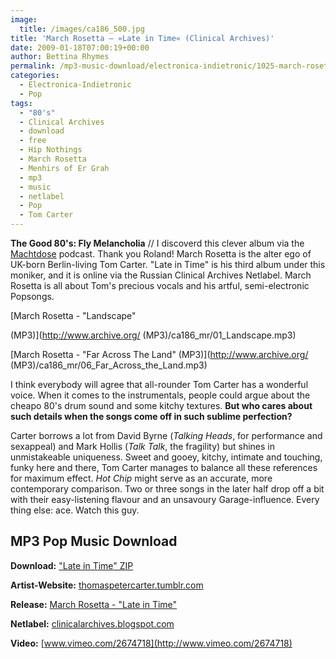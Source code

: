 ```yaml
---
image:
  title: /images/ca186_500.jpg
title: 'March Rosetta – »Late in Time« (Clinical Archives)'
date: 2009-01-18T07:00:19+00:00
author: Bettina Rhymes
permalink: /mp3-music-download/electronica-indietronic/1025-march-rosetta-clinical-archives
categories:
  - Electronica-Indietronic
  - Pop
tags:
  - "80's"
  - Clinical Archives
  - download
  - free
  - Hip Nothings
  - March Rosetta
  - Menhirs of Er Grah
  - mp3
  - music
  - netlabel
  - Pop
  - Tom Carter
---
```

**The Good 80's: Fly Melancholia** // I discoverd this clever album via the [Machtdose](http://machtdose.de/favourite-netlabel-albums-2008.html) podcast. Thank you Roland! March Rosetta is the alter ego of UK-born Berlin-living Tom Carter. "Late in Time" is his third album under this moniker, and it is online via the Russian Clinical Archives Netlabel. March Rosetta is all about Tom's precious vocals and his artful, semi-electronic Popsongs.

[March Rosetta - "Landscape"
   
(MP3)](http://www.archive.org/ (MP3)/ca186_mr/01_Landscape.mp3)
  
[March Rosetta - "Far Across The Land" (MP3)](http://www.archive.org/ (MP3)/ca186_mr/06_Far_Across_the_Land.mp3)

<!--more-->

I think everybody will agree that all-rounder Tom Carter has a wonderful voice. When it comes to the instrumentals, people could argue about the cheapo 80's drum sound and some kitchy textures. **But who cares about such details when the songs come off in such sublime perfection?** 

Carter borrows a lot from David Byrne (_Talking Heads_, for performance and sexappeal) and Mark Hollis (_Talk Talk_, the fragility) but shines in unmistakeable uniqueness. Sweet and gooey, kitchy, intimate and touching, funky here and there, Tom Carter manages to balance all these references for maximum effect. _Hot Chip_ might serve as an accurate, more contemporary comparison. Two or three songs in the later half drop off a bit with their easy-listening flavour and an unsavoury Garage-influence. Every thing else: ace. Watch this guy.



## MP3 Pop Music Download

**Download:** ["Late in Time" ZIP](http://www.archive.org/download/ca186_mr/ca186_March_Rosetta__Late_In_Time.zip)
  
**Artist-Website:** [thomaspetercarter.tumblr.com](http://thomaspetercarter.tumblr.com)
  
**Release:** [March Rosetta - "Late in Time"](http://www.archive.org/details/ca186_mr)
  
**Netlabel:** [clinicalarchives.blogspot.com](http://clinicalarchives.blogspot.com)
  
**Video:** [www.vimeo.com/2674718](http://www.vimeo.com/2674718)